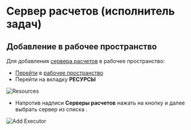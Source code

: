 # Сервер расчетов (исполнитель задач)

## Добавление в рабочее пространство

Для добавления [сервера расчетов][1] в рабочее пространство:

- [Перейти](/docs/instructions/#переход-в-рабочее-пространство) в [рабочее пространство](/docs/desc/workspace.md)
- Перейти на вкладку **РЕСУРСЫ**

![Resources](/images/common/dashboard_user_workspace_resources_new.png)

- Напротив надписи <span class="iconify-inline" data-icon="mdi:server"></span> **Серверы расчетов** нажать на кнопку <span class="iconify-inline" data-icon="mdi:plus"></span> <span class='iconify-inline' data-icon='ph:number-circle-one-fill' style="color: red"></span> и далее выбрать сервер из списка <span class='iconify-inline' data-icon='ph:number-circle-two-fill' style="color: red"></span>.

![Add Executor](/images/common/dashboard_user_workspace_resources_add_executor.png)

[1]: /docs/desc/executor.md
